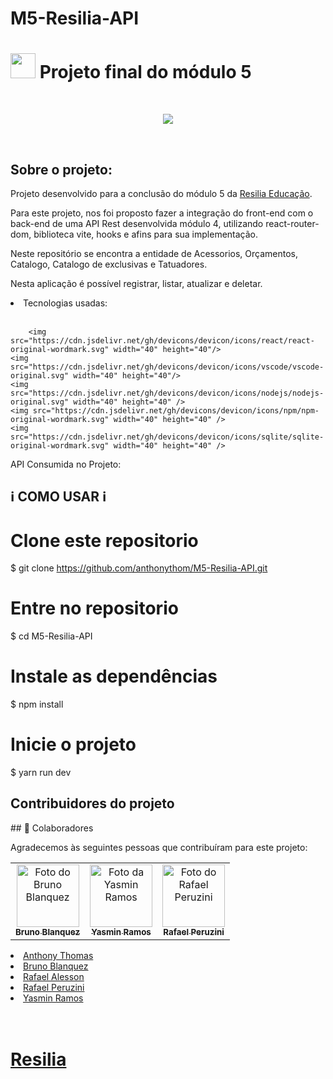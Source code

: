 # M5-Resilia-API
 
# <h1><img src="https://cdn.jsdelivr.net/gh/devicons/devicon/icons/react/react-original-wordmark.svg" width="40" height="40"/> Projeto final do módulo 5 </h1>

<br>
<p align="center">
<img src="http://img.shields.io/static/v1?label=STATUS&message=FINALIZADO&color=GREEN&style=for-the-badge"/>
</p>
<br>

<h2>Sobre o projeto:</h2>
<p> Projeto desenvolvido para a conclusão do módulo 5 da <a href="https://www.resilia.com.br/">Resilia Educação</a>.

Para este projeto, nos foi proposto fazer a integração do front-end com o back-end de uma API Rest desenvolvida módulo 4, utilizando react-router-dom, biblioteca vite, hooks e afins para sua implementação.

Neste repositório se encontra a entidade de Acessorios, Orçamentos, Catalogo, Catalogo de exclusivas e Tatuadores.

Nesta aplicação é possível registrar, listar, atualizar e deletar. </p>

<li> Tecnologias usadas:</li><br>
<p>
	
        <img src="https://cdn.jsdelivr.net/gh/devicons/devicon/icons/react/react-original-wordmark.svg" width="40" height="40"/>
	<img src="https://cdn.jsdelivr.net/gh/devicons/devicon/icons/vscode/vscode-original.svg" width="40" height="40"/>
	<img src="https://cdn.jsdelivr.net/gh/devicons/devicon/icons/nodejs/nodejs-original.svg" width="40" height="40" />
	<img src="https://cdn.jsdelivr.net/gh/devicons/devicon/icons/npm/npm-original-wordmark.svg" width="40" height="40" />
	<img src="https://cdn.jsdelivr.net/gh/devicons/devicon/icons/sqlite/sqlite-original-wordmark.svg" width="40" height="40" />
</p>

 API Consumida no Projeto:
<h2>ℹ️ COMO USAR ℹ️</h2>



# Clone este repositorio
$ git clone https://github.com/anthonythom/M5-Resilia-API.git

# Entre no repositorio
$ cd M5-Resilia-API

# Instale as dependências
$ npm install

# Inicie o projeto 
$ yarn run dev


	
<h2>Contribuidores do projeto</h2>
## 🤝 Colaboradores

Agradecemos às seguintes pessoas que contribuíram para este projeto:

<table>
  <tr>
    <td align="center">
      <a href="#">
        <img src="https://avatars.githubusercontent.com/u/92882615?v=4" width="100px;" alt="Foto do Bruno Blanquez"/><br>
        <sub>
          <b>Bruno Blanquez</b>
        </sub>
      </a>
    </td>
    <td align="center">
      <a href="#">
        <img src="https://avatars.githubusercontent.com/u/96249099?v=4" width="100px;" alt="Foto da Yasmin Ramos"/><br>
        <sub>
          <b>Yasmin Ramos</b>
        </sub>
      </a>
    </td>
    <td align="center">
      <a href="#">
        <img src="https://avatars.githubusercontent.com/u/96450995?v=4" width="100px;" alt="Foto do Rafael Peruzini"/><br>
        <sub>
          <b>Rafael Peruzini</b>
        </sub>
      </a>
    </td>
  </tr>
</table>
<li><a href="https://github.com/anthonythom">Anthony Thomas</a></li>
<li><a href="https://github.com/BrunoBlanquez">Bruno Blanquez</a></li>
<li><a href="https://github.com/Rafalesson">Rafael Alesson</a></li>
<li><a href="https://github.com/Peruzini">Rafael Peruzini</a></li>
<li><a href="https://github.com/YasminRamos">Yasmin Ramos</a></li>
<br><br>

# <p> <a href="https://www.resilia.com.br/">Resilia</a> </p>

